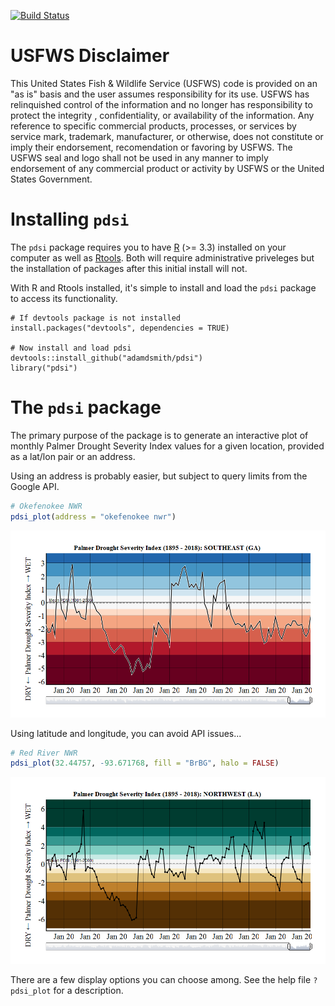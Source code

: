 
[![Build Status](https://travis-ci.org/adamdsmith/pdsi.png)](https://travis-ci.org/adamdsmith/pdsi)

USFWS Disclaimer
================

This United States Fish & Wildlife Service (USFWS) code is provided on an "as is" basis and the user assumes responsibility for its use. USFWS has relinquished control of the information and no longer has responsibility to protect the integrity , confidentiality, or availability of the information. Any reference to specific commercial products, processes, or services by service mark, trademark, manufacturer, or otherwise, does not constitute or imply their endorsement, recomendation or favoring by USFWS. The USFWS seal and logo shall not be used in any manner to imply endorsement of any commercial product or activity by USFWS or the United States Government.

Installing `pdsi`
=================

The `pdsi` package requires you to have [R](https://www.r-project.org/) (&gt;= 3.3) installed on your computer as well as [Rtools](https://cran.r-project.org/bin/windows/Rtools/). Both will require administrative priveleges but the installation of packages after this initial install will not.

With R and Rtools installed, it's simple to install and load the `pdsi` package to access its functionality.

    # If devtools package is not installed
    install.packages("devtools", dependencies = TRUE)

    # Now install and load pdsi
    devtools::install_github("adamdsmith/pdsi")
    library("pdsi")

The `pdsi` package
==================

The primary purpose of the package is to generate an interactive plot of monthly Palmer Drought Severity Index values for a given location, provided as a lat/lon pair or an address.

Using an address is probably easier, but subject to query limits from the Google API.

``` r
# Okefenokee NWR
pdsi_plot(address = "okefenokee nwr")
```

![](README_files/figure-markdown_github/unnamed-chunk-2-1.png)

Using latitude and longitude, you can avoid API issues...

``` r
# Red River NWR
pdsi_plot(32.44757, -93.671768, fill = "BrBG", halo = FALSE)
```

![](README_files/figure-markdown_github/unnamed-chunk-3-1.png)

There are a few display options you can choose among. See the help file `?pdsi_plot` for a description.
